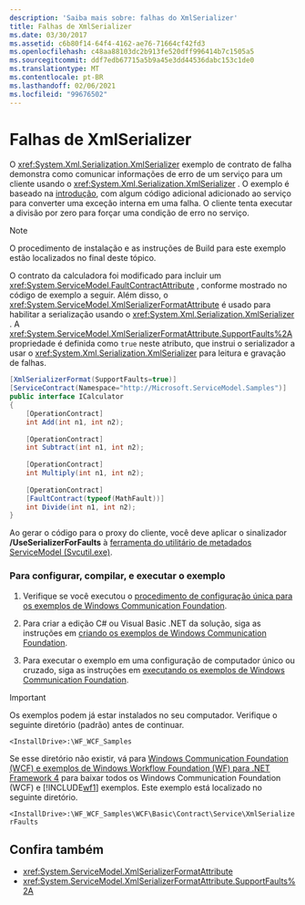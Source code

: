 ```yaml
---
description: 'Saiba mais sobre: falhas do XmlSerializer'
title: Falhas de XmlSerializer
ms.date: 03/30/2017
ms.assetid: c6b80f14-64f4-4162-ae76-71664cf42fd3
ms.openlocfilehash: c48aa88103dc2b913fe520dff996414b7c1505a5
ms.sourcegitcommit: ddf7edb67715a5b9a45e3dd44536dabc153c1de0
ms.translationtype: MT
ms.contentlocale: pt-BR
ms.lasthandoff: 02/06/2021
ms.locfileid: "99676502"
---
```

# <a name="xmlserializer-faults"></a>Falhas de XmlSerializer

O <xref:System.Xml.Serialization.XmlSerializer> exemplo de contrato de falha demonstra como comunicar informações de erro de um serviço para um cliente usando o <xref:System.Xml.Serialization.XmlSerializer> . O exemplo é baseado na [introdução](getting-started-sample.md), com algum código adicional adicionado ao serviço para converter uma exceção interna em uma falha. O cliente tenta executar a divisão por zero para forçar uma condição de erro no serviço.  
  
> [!NOTE]
> O procedimento de instalação e as instruções de Build para este exemplo estão localizados no final deste tópico.  
  
 O contrato da calculadora foi modificado para incluir um <xref:System.ServiceModel.FaultContractAttribute> , conforme mostrado no código de exemplo a seguir. Além disso, o <xref:System.ServiceModel.XmlSerializerFormatAttribute> é usado para habilitar a serialização usando o <xref:System.Xml.Serialization.XmlSerializer> . A <xref:System.ServiceModel.XmlSerializerFormatAttribute.SupportFaults%2A> propriedade é definida como `true` neste atributo, que instrui o serializador a usar o <xref:System.Xml.Serialization.XmlSerializer> para leitura e gravação de falhas.  
  
```csharp
[XmlSerializerFormat(SupportFaults=true)]  
[ServiceContract(Namespace="http://Microsoft.ServiceModel.Samples")]  
public interface ICalculator  
{  
    [OperationContract]  
    int Add(int n1, int n2);  
  
    [OperationContract]  
    int Subtract(int n1, int n2);  
  
    [OperationContract]  
    int Multiply(int n1, int n2);  
  
    [OperationContract]  
    [FaultContract(typeof(MathFault))]  
    int Divide(int n1, int n2);  
}  
```  
  
 Ao gerar o código para o proxy do cliente, você deve aplicar o sinalizador **/UseSerializerForFaults** à [ferramenta do utilitário de metadados ServiceModel (Svcutil.exe)](../servicemodel-metadata-utility-tool-svcutil-exe.md).  
  
### <a name="to-set-up-build-and-run-the-sample"></a>Para configurar, compilar, e executar o exemplo  
  
1. Verifique se você executou o [procedimento de configuração única para os exemplos de Windows Communication Foundation](one-time-setup-procedure-for-the-wcf-samples.md).  
  
2. Para criar a edição C# ou Visual Basic .NET da solução, siga as instruções em [criando os exemplos de Windows Communication Foundation](building-the-samples.md).  
  
3. Para executar o exemplo em uma configuração de computador único ou cruzado, siga as instruções em [executando os exemplos de Windows Communication Foundation](running-the-samples.md).  
  
> [!IMPORTANT]
> Os exemplos podem já estar instalados no seu computador. Verifique o seguinte diretório (padrão) antes de continuar.  
>
> `<InstallDrive>:\WF_WCF_Samples`  
>
> Se esse diretório não existir, vá para [Windows Communication Foundation (WCF) e exemplos de Windows Workflow Foundation (WF) para .NET Framework 4](https://www.microsoft.com/download/details.aspx?id=21459) para baixar todos os Windows Communication Foundation (WCF) e [!INCLUDE[wf1](../../../../includes/wf1-md.md)] exemplos. Este exemplo está localizado no seguinte diretório.  
>
> `<InstallDrive>:\WF_WCF_Samples\WCF\Basic\Contract\Service\XmlSerializerFaults`  
  
## <a name="see-also"></a>Confira também

- <xref:System.ServiceModel.XmlSerializerFormatAttribute>
- <xref:System.ServiceModel.XmlSerializerFormatAttribute.SupportFaults%2A>
